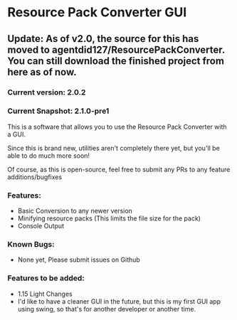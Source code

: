 # Resource Pack Converter GUI
## Update: As of v2.0, the source for this has moved to agentdid127/ResourcePackConverter. You can still download the finished project from here as of now.
### Current version: 2.0.2
### Current Snapshot: 2.1.0-pre1

This is a software that allows you to use the Resource Pack Converter with a GUI.

Since this is brand new, utilities aren't completely there yet, but you'll be able to do much more soon!


Of course, as this is open-source, feel free to submit any PRs to any feature additions/bugfixes
### Features:
- Basic Conversion to any newer version
- Minifying resource packs (This limits the file size for the pack)
- Console Output

### Known Bugs:
- None yet, Please submit issues on Github

### Features to be added:
- 1.15 Light Changes
- I'd like to have a cleaner GUI in the future, but this is my first GUI app using swing, so that's for another developer or another time.
